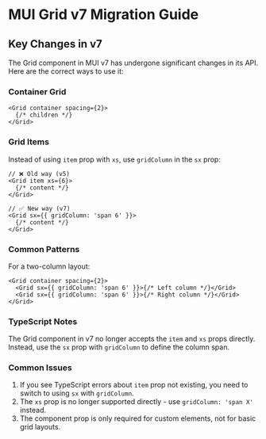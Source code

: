 # MUI Grid v7 Migration Guide

## Key Changes in v7

The Grid component in MUI v7 has undergone significant changes in its API. Here are the correct ways to use it:

### Container Grid

```tsx
<Grid container spacing={2}>
  {/* children */}
</Grid>
```

### Grid Items

Instead of using `item` prop with `xs`, use `gridColumn` in the `sx` prop:

```tsx
// ❌ Old way (v5)
<Grid item xs={6}>
  {/* content */}
</Grid>

// ✅ New way (v7)
<Grid sx={{ gridColumn: 'span 6' }}>
  {/* content */}
</Grid>
```

### Common Patterns

For a two-column layout:

```tsx
<Grid container spacing={2}>
  <Grid sx={{ gridColumn: 'span 6' }}>{/* Left column */}</Grid>
  <Grid sx={{ gridColumn: 'span 6' }}>{/* Right column */}</Grid>
</Grid>
```

### TypeScript Notes

The Grid component in v7 no longer accepts the `item` and `xs` props directly. Instead, use the `sx` prop with `gridColumn` to define the
column span.

### Common Issues

1. If you see TypeScript errors about `item` prop not existing, you need to switch to using `sx` with `gridColumn`.
2. The `xs` prop is no longer supported directly - use `gridColumn: 'span X'` instead.
3. The component prop is only required for custom elements, not for basic grid layouts.
